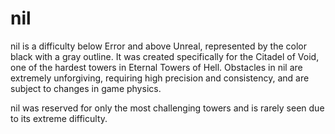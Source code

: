 # nil

nil is a difficulty below Error and above Unreal, represented by the color black with a gray outline. It was created specifically for the Citadel of Void, one of the hardest towers in Eternal Towers of Hell. Obstacles in nil are extremely unforgiving, requiring high precision and consistency, and are subject to changes in game physics.

nil was reserved for only the most challenging towers and is rarely seen due to its extreme difficulty.
